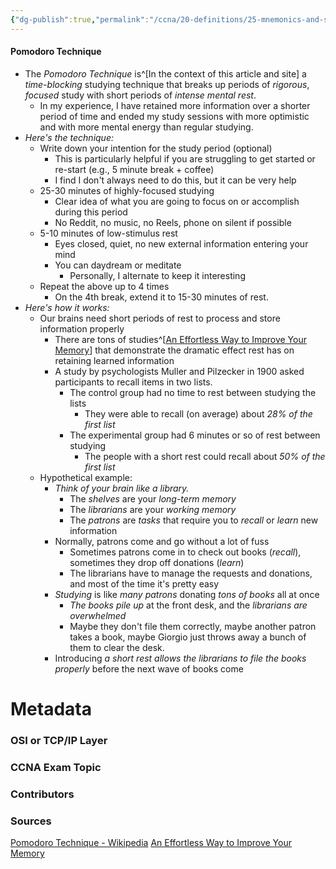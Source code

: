 ```yaml
---
{"dg-publish":true,"permalink":"/ccna/20-definitions/25-mnemonics-and-summaries/learning-to-study/pomodoro-technique/"}
---
```


#### Pomodoro Technique
- The *Pomodoro Technique* is^[In the context of this article and site] a *time-blocking* studying technique that breaks up periods of *rigorous*, *focused* study with short periods of *intense mental rest*.
	- In my experience, I have retained more information over a shorter period of time and ended my study sessions with more optimistic and with more mental energy than regular studying.
- *Here's the technique:*
	- Write down your intention for the study period (optional)
		- This is particularly helpful if you are struggling to get started or re-start (e.g., 5 minute break + coffee)
		- I find I don't always need to do this, but it can be very help
	- 25-30 minutes of highly-focused studying
		- Clear idea of what you are going to focus on or accomplish during this period
		- No Reddit, no music, no Reels, phone on silent if possible
	- 5-10 minutes of low-stimulus rest
		- Eyes closed, quiet, no new external information entering your mind
		- You can daydream or meditate
			- Personally, I alternate to keep it interesting
	- Repeat the above up to 4 times
		- On the 4th break, extend it to 15-30 minutes of rest.
- *Here's how it works:*
	- Our brains need short periods of rest to process and store information properly
		- There are tons of studies^[[An Effortless Way to Improve Your Memory](https://getpocket.com/explore/item/an-effortless-way-to-improve-your-memory)] that demonstrate the dramatic effect rest has on retaining learned information
		- A study by psychologists Muller and Pilzecker in 1900 asked participants to recall items in two lists.
			- The control group had no time to rest between studying the lists
				- They were able to recall (on average) about *28% of the first list*
			- The experimental group had 6 minutes or so of rest between studying
				- The people with a short rest could recall about *50% of the first list*
	- Hypothetical example: 
		- *Think of your brain like a library.*
			- The *shelves* are your *long-term memory*
			- The *librarians* are your *working memory*
			- The *patrons* are *tasks* that require you to *recall* or *learn* new information
		- Normally, patrons come and go without a lot of fuss
			- Sometimes patrons come in to check out books (*recall*), sometimes they drop off donations (*learn*)
			- The librarians have to manage the requests and donations, and most of the time it's pretty easy
		- *Studying* is like *many patrons* donating *tons of books* all at once
			- *The books pile up* at the front desk, and the *librarians are overwhelmed*
			- Maybe they don't file them correctly, maybe another patron takes a book, maybe Giorgio just throws away a bunch of them to clear the desk.
		- Introducing *a short rest allows the librarians to file the books properly* before the next wave of books come




# Metadata
### OSI or TCP/IP Layer

### CCNA Exam Topic

### Contributors

### Sources
[Pomodoro Technique - Wikipedia](https://en.wikipedia.org/wiki/Pomodoro_Technique)
[An Effortless Way to Improve Your Memory](https://getpocket.com/explore/item/an-effortless-way-to-improve-your-memory)